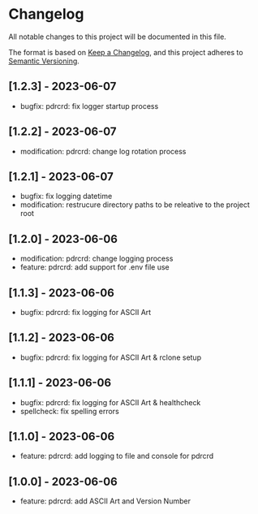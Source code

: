 # Changelog

All notable changes to this project will be documented in this file.

The format is based on [Keep a Changelog](https://keepachangelog.com/en/1.0.0/),
and this project adheres to [Semantic Versioning](https://semver.org/spec/v2.0.0.html).

## [1.2.3] - 2023-06-07

- bugfix: pdrcrd: fix logger startup process

## [1.2.2] - 2023-06-07

- modification: pdrcrd: change log rotation process

## [1.2.1] - 2023-06-07

- bugfix: fix logging datetime
- modification: restrucure directory paths to be releative to the project root

## [1.2.0] - 2023-06-06

- modification: pdrcrd: change logging process
- feature: pdrcrd: add support for .env file use

## [1.1.3] - 2023-06-06

- bugfix: pdrcrd: fix logging for ASCII Art

## [1.1.2] - 2023-06-06

- bugfix: pdrcrd: fix logging for ASCII Art & rclone setup

## [1.1.1] - 2023-06-06

- bugfix: pdrcrd: fix logging for ASCII Art & healthcheck
- spellcheck: fix spelling errors

## [1.1.0] - 2023-06-06

- feature: pdrcrd: add logging to file and console for pdrcrd

## [1.0.0] - 2023-06-06

- feature: pdrcrd: add ASCII Art and Version Number